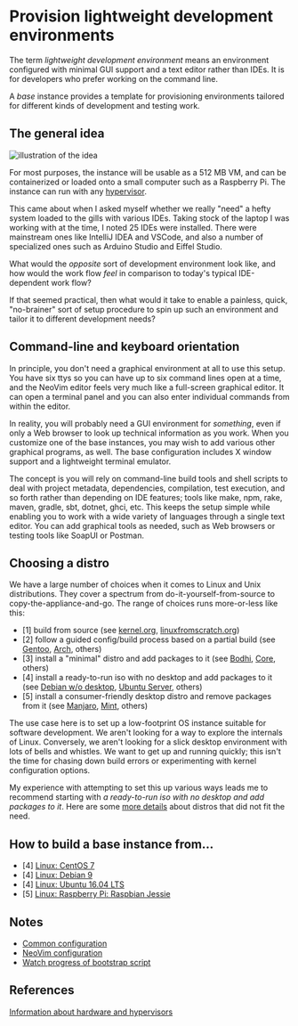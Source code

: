 # Provision lightweight development environments

The term _lightweight development environment_ means an environment configured with minimal GUI support and a text editor rather than IDEs. It is for developers who prefer working on the command line. 

A _base_ instance provides a template for provisioning environments tailored for different kinds of development and testing work. 

## The general idea 

![illustration of the idea](images/environments.png)

For most purposes, the instance will be usable as a 512 MB VM, and can be containerized or loaded onto a small computer such as a Raspberry Pi. The instance can run with any [hypervisor](hypervisor.md).

This came about when I asked myself whether we really "need" a hefty system loaded to the gills with various IDEs. Taking stock of the laptop I was working with at the time, I noted 25 IDEs were installed. There were mainstream ones like IntelliJ IDEA and VSCode, and also a number of specialized ones such as Arduino Studio and Eiffel Studio. 

What would the _opposite_ sort of development environment look like, and how would the work flow _feel_ in comparison to today's typical IDE-dependent work flow? 

If that seemed practical, then what would it take to enable a painless, quick, "no-brainer" sort of setup procedure to spin up such an environment and tailor it to different development needs?

## Command-line and keyboard orientation

In principle, you don't need a graphical environment at all to use this setup. You have six ttys so you can have up to six command lines open at a time, and the NeoVim editor feels very much like a full-screen graphical editor. It can open a terminal panel and you can also enter individual commands from within the editor. 

In reality, you will probably need a GUI environment for _something_, even if only a Web browser to look up technical information as you work. When you customize one of the base instances, you may wish to add various other graphical programs, as well. The base configuration includes X window support and a lightweight terminal emulator.

The concept is you will rely on command-line build tools and shell scripts to deal with project metadata, dependencies, compilation, test execution, and so forth rather than depending on IDE features; tools like make, npm, rake, maven, gradle, sbt, dotnet, ghci, etc. This keeps the setup simple while enabling you to work with a wide variety of languages through a single text editor. You can add graphical tools as needed, such as Web browsers or testing tools like SoapUI or Postman.

## Choosing a distro

We have a large number of choices when it comes to Linux and Unix distributions. They cover a spectrum from do-it-yourself-from-source to copy-the-appliance-and-go. The range of choices runs more-or-less like this:

- [1] build from source (see [kernel.org](https://www.kernel.org), [linuxfromscratch.org](http://www.linuxfromscratch.org))
- [2] follow a guided config/build process based on a partial build (see [Gentoo](https://gentoo.org), [Arch](https://www.archlinux.org), others)
- [3] install a "minimal" distro and add packages to it (see [Bodhi](http://www.bodhilinux.com/download/), [Core](http://distro.ibiblio.org/tinycorelinux/downloads.html), others)
- [4] install a ready-to-run iso with no desktop and add packages to it (see [Debian w/o desktop](https://www.debian.org), [Ubuntu Server](https://www.ubuntu.com/download/server), others)
- [5] install a consumer-friendly desktop distro and remove packages from it (see [Manjaro](https://manjaro.org), [Mint](https://linuxmint.com), others)

The use case here is to set up a low-footprint OS instance suitable for software development. We aren't looking for a way to explore the internals of Linux. Conversely, we aren't looking for a slick desktop environment with lots of bells and whistles. We want to get up and running quickly; this isn't the time for chasing down build errors or experimenting with kernel configuration options. 

My experience with attempting to set this up various ways leads me to recommend starting with _a ready-to-run iso with no desktop and add packages to it_. Here are some [more details](failures.md) about distros that did not fit the need. 

## How to build a base instance from...

- [4] [Linux: CentOS 7](http://github.com/neopragma/bootstrap-centos-7-dev-base)
- [4] [Linux: Debian 9](http://github.com/neopragma/bootstrap-debian-9-dev-base)
- [4] [Linux: Ubuntu 16.04 LTS](http://github.com/neopragma/bootstrap-ubuntu-server-16.04-dev-base)
- [5] [Linux: Raspberry Pi: Raspbian Jessie](in-development.md)

## Notes

- [Common configuration](common-configuration.md)
- [NeoVim configuration](neovim-configuration.md)
- [Watch progress of bootstrap script](watch-bootstrap.md)

## References

[Information about hardware and hypervisors](references.md)



